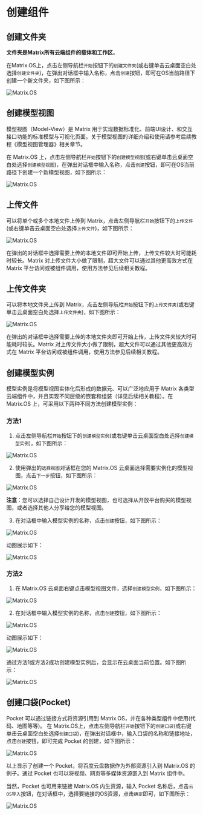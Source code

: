 # 创建组件

## 创建文件夹

**文件夹是Matrix所有云端组件的载体和工作区**。

在Matrix.OS上，点击左侧导航栏`开始`按钮下的`创建文件夹`(或右键单击云桌面空白处选择`创建文件夹`)，在弹出对话框中输入名称，点击`创建`按钮，即可在OS当前路径下创建一个新文件夹，如下图所示：

![Matrix.OS](../../../../media/os/com/creatfolder.gif "创建文件夹")

## 创建模型视图

模型视图（Model-View）是 Matrix 用于实现数据标准化、前端UI设计、和交互接口功能的标准模型与可视化页面。关于模型视图的详细介绍和使用请参考后续教程《模型视图管理器》相关章节。

在 Matrix.OS 上，点击左侧导航栏`开始`按钮下的`创建模型视图`(或右键单击云桌面空白处选择`创建模型视图`)，在弹出对话框中输入名称，点击`创建`按钮，即可在OS当前路径下创建一个新模型视图，如下图所示：

![Matrix.OS](../../../../media/os/com/creatmodel.gif "创建模型视图")

## 上传文件

可以将单个或多个本地文件上传到 Matrix，点击左侧导航栏`开始`按钮下的`上传文件`(或右键单击云桌面空白处选择`上传文件`)，如下图所示：

![Matrix.OS](../../../../media/os/com/uploadfile.gif "上传文件")

在弹出的对话框中选择需要上传的本地文件即可开始上传，上传文件较大时可能耗时较长。Matrix 对上传文件大小做了限制，超大文件可以通过其他更高效方式在 Matrix 平台访问或被组件调用，使用方法参见后续相关教程。

## 上传文件夹

可以将本地文件夹上传到 Matrix，点击左侧导航栏`开始`按钮下的`上传文件夹`(或右键单击云桌面空白处选择`上传文件夹`)，如下图所示：

![Matrix.OS](../../../../media/os/com/uploadfolder.gif "上传文件夹")

在弹出的对话框中选择需要上传的本地文件夹即可开始上传，上传文件夹较大时可能耗时较长。Matrix 对上传文件大小做了限制，超大文件可以通过其他更高效方式在 Matrix 平台访问或被组件调用，使用方法参见后续相关教程。

## 创建模型实例

模型实例是将模型视图实体化后形成的数据元、可以广泛地应用于 Matrix 各类型云端组件中，并且实现不同层级的嵌套和组装（详见后续相关教程）。在 Matrix.OS 上，可采用以下两种不同方法创建模型实例：

### 方法1

1) 点击左侧导航栏`开始`按钮下的`创建模型实例`(或右键单击云桌面空白处选择`创建模型实例`)，如下图所示：

![Matrix.OS](../../../../media/os/com/creatinstance1_1.png "创建模型实例-方法1")

2) 使用弹出的`选择视图`对话框在您的 Matrix.OS 云桌面选择需要实例化的模型视图，点击`下一步`按钮，如下图所示：

![Matrix.OS](../../../../media/os/com/creatinstance1_2.png "创建模型视图-选择视图")

**注意**：您可以选择自己设计开发的模型视图，也可选择从开放平台购买的模型视图，或者选择其他人分享给您的模型视图。

3) 在对话框中输入模型实例的名称，点击`创建`按钮，如下图所示：

![Matrix.OS](../../../../media/os/com/creatinstance1_3.png "创建模型视图-实例名称")

动图展示如下：

![Matrix.OS](../../../../media/os/com/creatinstance1.gif "创建模型实例-方法1")

### 方法2

1) 在 Matrix.OS 云桌面右键点击模型视图文件，选择`创建模型实例`，如下图所示：

![Matrix.OS](../../../../media/os/com/creatinstance2_1.png "创建模型实例-方法2")

2) 在对话框中输入模型实例的名称，点击`创建`按钮，如下图所示：

![Matrix.OS](../../../../media/os/com/creatinstance2_2.png "创建模型视图-实例名称")

动图展示如下：

![Matrix.OS](../../../../media/os/com/creatinstance2.gif "创建模型实例-方法2")

通过方法1或方法2成功创建模型实例后，会显示在云桌面当前位置。如下图所示：

![Matrix.OS](../../../../media/os/com/creatinstance4.png "创建模型视图-实例创建完成")

## 创建口袋(Pocket)

Pocket 可以通过链接方式将资源引用到 Matrix.OS，并在各种类型组件中使用(代码、地图等等)。
在 Matrix.OS上，点击左侧导航栏`开始`按钮下的`创建口袋`(或右键单击云桌面空白处选择`创建口袋`)，在弹出对话框中，输入口袋的名称和链接地址，点击`创建`按钮，即可完成 Pocket 的创建，如下图所示：

![Matrix.OS](../../../../media/os/com/creatpocket.gif "创建Pocket")

以上显示了创建一个 Pocket，将百度云盘数据作为外部资源引入到 Matrix.OS 的例子。通过 Pocket 也可以将视频、网页等多媒体资源嵌入到 Matrix 组件中。

当然，Pocket 也可用来链接 Matrix.OS 内生资源，输入 Pocket 名称后，点击`云OS导入`按钮，在对话框中，选择要链接的OS资源，点击`确定`即可，如下图所示：

![Matrix.OS](../../../../media/os/com/creatpocketfromOS.gif "创建Pocket-链接OS资源")

